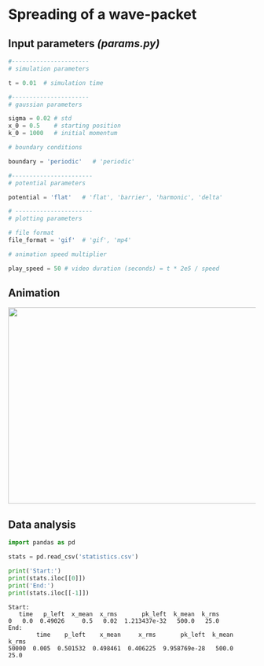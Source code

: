 # Spreading of a wave-packet

## Input parameters _(params.py)_


```python
#----------------------
# simulation parameters

t = 0.01  # simulation time

#----------------------
# gaussian parameters

sigma = 0.02 # std
x_0 = 0.5    # starting position 
k_0 = 1000   # initial momentum

# boundary conditions

boundary = 'periodic'   # 'periodic'

#-----------------------
# potential parameters

potential = 'flat'   # 'flat', 'barrier', 'harmonic', 'delta'

# ----------------------
# plotting parameters

# file format
file_format = 'gif'  # 'gif', 'mp4'

# animation speed multiplier

play_speed = 50 # video duration (seconds) = t * 2e5 / speed
```

## Animation

<img src="../gifs/spreading.gif" width=600 height=400 />


## Data analysis


```python
import pandas as pd

stats = pd.read_csv('statistics.csv')

print('Start:')
print(stats.iloc[[0]])
print('End:')
print(stats.iloc[[-1]])
```

    Start:
       time   p_left  x_mean  x_rms       pk_left  k_mean  k_rms
    0   0.0  0.49026     0.5   0.02  1.213437e-32   500.0   25.0
    End:
            time    p_left    x_mean     x_rms       pk_left  k_mean  k_rms
    50000  0.005  0.501532  0.498461  0.406225  9.958769e-28   500.0   25.0

